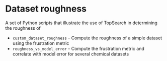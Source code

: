 # Dataset roughness

A set of Python scripts that illustrate the use of TopSearch in determining the roughness of 

* `custom_dataset_roughness` - Compute the roughness of a simple dataset using the frustration metric
* `roughness_vs_model_error` - Compute the frustration metric and correlate with model error for several chemical datasets
